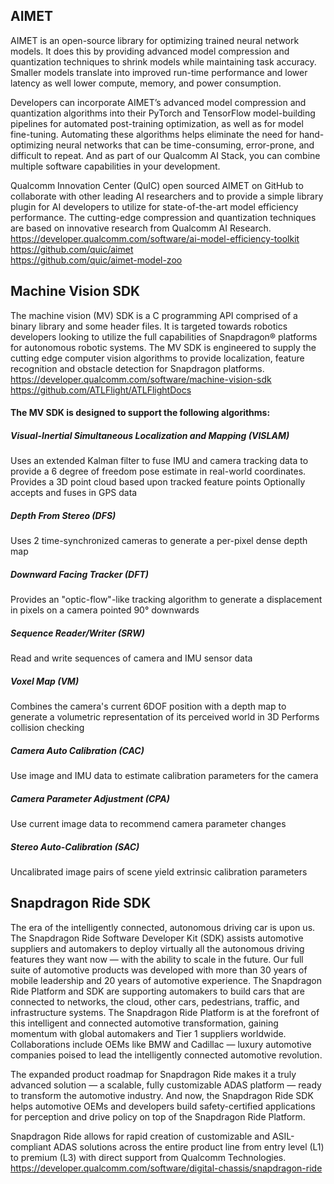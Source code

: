 ## AIMET

AIMET is an open-source library for optimizing trained neural network models. It does this by providing advanced model compression and quantization techniques to shrink models while maintaining task accuracy. Smaller models translate into improved run-time performance and lower latency as well lower compute, memory, and power consumption.

Developers can incorporate AIMET’s advanced model compression and quantization algorithms into their PyTorch and TensorFlow model-building pipelines for automated post-training optimization, as well as for model fine-tuning. Automating these algorithms helps eliminate the need for hand-optimizing neural networks that can be time-consuming, error-prone, and difficult to repeat. And as part of our Qualcomm AI Stack, you can combine multiple software capabilities in your development.

Qualcomm Innovation Center (QuIC) open sourced AIMET on GitHub to collaborate with other leading AI researchers and to provide a simple library plugin for AI developers to utilize for state-of-the-art model efficiency performance. The cutting-edge compression and quantization techniques are based on innovative research from Qualcomm AI Research.
https://developer.qualcomm.com/software/ai-model-efficiency-toolkit
<br>
https://github.com/quic/aimet
<br>
https://github.com/quic/aimet-model-zoo

## Machine Vision SDK

The machine vision (MV) SDK is a C programming API comprised of a binary library and some header files. It is targeted towards robotics developers looking to utilize the full capabilities of Snapdragon® platforms for autonomous robotic systems. The MV SDK is engineered to supply the cutting edge computer vision algorithms to provide localization, feature recognition and obstacle detection for Snapdragon platforms. 
https://developer.qualcomm.com/software/machine-vision-sdk
<br>
https://github.com/ATLFlight/ATLFlightDocs

#### The MV SDK is designed to support the following algorithms:

##### Visual-Inertial Simultaneous Localization and Mapping (VISLAM)
Uses an extended Kalman filter to fuse IMU and camera tracking data to provide a 6 degree of freedom pose estimate in real-world coordinates.
Provides a 3D point cloud based upon tracked feature points
Optionally accepts and fuses in GPS data

##### Depth From Stereo (DFS)
Uses 2 time-synchronized cameras to generate a per-pixel dense depth map

##### Downward Facing Tracker (DFT)
Provides an "optic-flow"-like tracking algorithm to generate a displacement in pixels on a camera pointed 90° downwards

##### Sequence Reader/Writer (SRW)
Read and write sequences of camera and IMU sensor data

##### Voxel Map (VM)
Combines the camera's current 6DOF position with a depth map to generate a volumetric representation of its perceived world in 3D
Performs collision checking

##### Camera Auto Calibration (CAC)
Use image and IMU data to estimate calibration parameters for the camera

##### Camera Parameter Adjustment (CPA)
Use current image data to recommend camera parameter changes

##### Stereo Auto-Calibration (SAC)
Uncalibrated image pairs of scene yield extrinsic calibration parameters

## Snapdragon Ride SDK

The era of the intelligently connected, autonomous driving car is upon us. The Snapdragon Ride Software Developer Kit (SDK) assists automotive suppliers and automakers to deploy virtually all the autonomous driving features they want now — with the ability to scale in the future. Our full suite of automotive products was developed with more than 30 years of mobile leadership and 20 years of automotive experience. The Snapdragon Ride Platform and SDK are supporting automakers to build cars that are connected to networks, the cloud, other cars, pedestrians, traffic, and infrastructure systems.
The Snapdragon Ride Platform is at the forefront of this intelligent and connected automotive transformation, gaining momentum with global automakers and Tier 1 suppliers worldwide. Collaborations include OEMs like BMW and Cadillac — luxury automotive companies poised to lead the intelligently connected automotive revolution.

The expanded product roadmap for Snapdragon Ride makes it a truly advanced solution — a scalable, fully customizable ADAS platform — ready to transform the automotive industry. And now, the Snapdragon Ride SDK helps automotive OEMs and developers build safety-certified applications for perception and drive policy on top of the Snapdragon Ride Platform.

Snapdragon Ride allows for rapid creation of customizable and ASIL-compliant ADAS solutions across the entire product line from entry level (L1) to premium (L3) with direct support from Qualcomm Technologies.
https://developer.qualcomm.com/software/digital-chassis/snapdragon-ride

